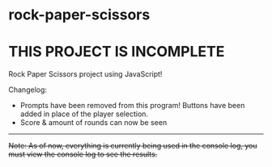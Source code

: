 # rock-paper-scissors
# THIS PROJECT IS INCOMPLETE
Rock Paper Scissors project using JavaScript!

Changelog:
- Prompts have been removed from this program! Buttons have been added in place of the player selection.
- Score & amount of rounds can now be seen
---------------------------------------------------------------------------------------------------------------
~~Note: As of now, everything is currently being used in the console log, you must view the console log to see the results.~~
